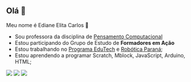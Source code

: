 
## Olá 👋 

Meu nome é Ediane Elita Carlos 👩

- Sou professora da disciplina de [Pensamento Computacional](https://pt.wikipedia.org/wiki/Pensamento_computacional)
- Estou participando do Grupo de Estudo de **Formadores em Ação**
- Estou trabalhando no [Programa EduTech](https://www.educacao.pr.gov.br/programacao) e [Robótica Paraná](https://aluno.escoladigital.pr.gov.br/robotica);
- Estou aprendendo a programar Scratch, Mblock, JavaScript, Arduino, HTML;


[![](https://img.shields.io/badge/Scratch-4D97FF?style=for-the-badge&logo=Scratch&logoColor=white)](https://scratch.mit.edu/) [![](https://img.shields.io/badge/JavaScript-323330?style=for-the-badge&logo=javascript&logoColor=F7DF1E)](https://editor.p5js.org/) ![](https://img.shields.io/badge/Arduino_IDE-00979D?style=for-the-badge&logo=arduino&logoColor=white)




